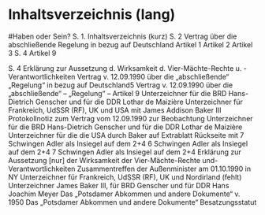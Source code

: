 # Inhaltsverzeichnis (lang)

#Haben oder Sein?
S. 1. Inhaltsverzeichnis (kurz)
S. 2 Vertrag über die abschließende Regelung in bezug auf Deutschland
Artikel 1
Artikel 2
Artikel 3
S. 4 Artikel 9

S. 4 Erklärung zur Aussetzung d. Wirksamkeit d. Vier-Mächte-Rechte u. -Verantwortlichkeiten
Vertrag v. 12.09.1990 über die „abschließende“ „Regelung“ in bezug auf Deutschland5
Vertrag v. 12.09.1990 über die „abschließende“ – „Regelung“ – Artikel 9
Unterzeichner für die BRD Hans-Dietrich Genscher und für die DDR Lothar de Maizière
Unterzeichner für Frankreich, UdSSR (RF), UK und USA mit James Addison Baker III
Protokollnotiz zum Vertrag vom 12.09.1990 zur Beobachtung
Unterzeichner für die BRD Hans-Dietrich Genscher und für die DDR Lothar de Maizière
Unterzeichner für die die USA durch Baker auf Extrablatt
Rückseite mit 7 Schwingen Adler als Insiegel auf dem 2+4
6 Schwingen Adler als Insiegel auf dem 2+4
7 Schwingen Adler als Insiegel auf dem 2+4
Erklärung zur Aussetzung [nur] der Wirksamkeit der Vier-Mächte-Rechte und-Verantwortlichkeiten
Zusammentreffen der Außenminister am 01.10.1990 in NY
Unterzeichner für Frankreich, UdSSR (RF), UK und Nordirland (fehlt)
Unterzeichner James Baker III, für BRD Genscher und für DDR Hans Joachim Meyer
Das „Potsdamer Abkommen und andere Dokumente“ v. 1950
Das „Potsdamer Abkommen und andere Dokumente“ Besatzungsstatut
